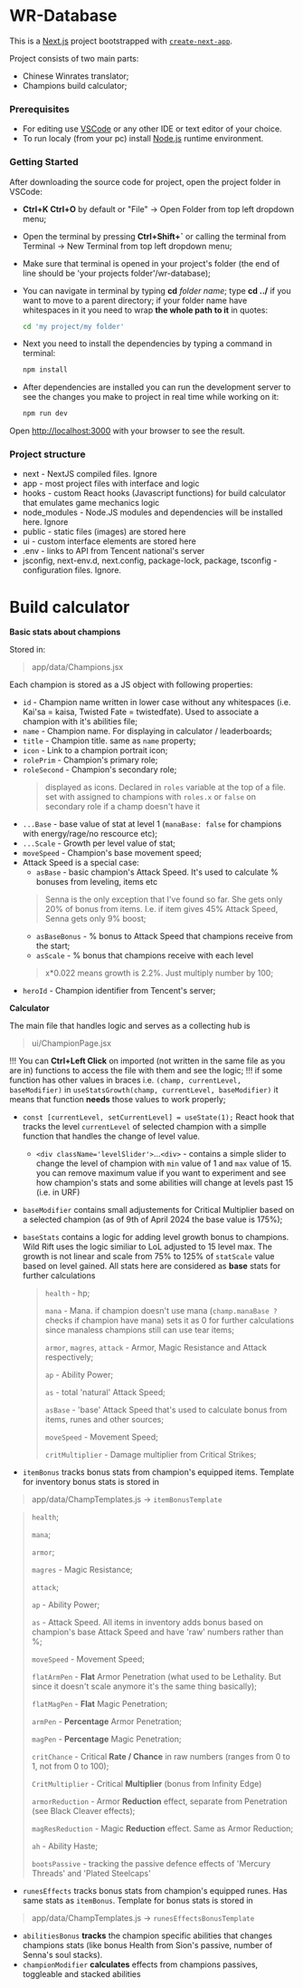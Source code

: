 # WR-Database

This is a [Next.js](https://nextjs.org/) project bootstrapped with [`create-next-app`](https://github.com/vercel/next.js/tree/canary/packages/create-next-app).

Project consists of two main parts:
- Chinese Winrates translator;
- Champions build calculator;

### Prerequisites

- For editing use [VSCode](https://code.visualstudio.com/download) or any other IDE or text editor of your choice.
- To run localy (from your pc) install [Node.js](https://nodejs.org/en) runtime environment.

### Getting Started

After downloading the source code for project, open the project folder in VSCode:

- **Ctrl+K Ctrl+O** by default or "File" -> Open Folder from top left dropdown menu;
- Open the terminal by pressing **Ctrl+Shift+`** or calling the terminal from Terminal -> New Terminal from top left dropdown menu;
- Make sure that terminal is opened in your project's folder (the end of line should be 'your projects folder'/wr-database); 
- You can navigate in terminal by typing **cd** *folder name*;
  type **cd ../** if you want to move to a parent directory;
  if your folder name have whitespaces in it you need to wrap **the whole path to it** in quotes:
  
  ```bash
  cd 'my project/my folder'
  ```

- Next you need to install the dependencies by typing a command in terminal:

  ```bash
  npm install
  ```

- After dependencies are installed you can run the development server to see the changes you make to project in real time while working on it:

  ```bash
  npm run dev
  ```

Open [http://localhost:3000](http://localhost:3000) with your browser to see the result.

### Project structure

* next - NextJS compiled files. Ignore
* app - most project files with interface and logic
* hooks - custom React hooks (Javascript functions) for build calculator that emulates game mechanics logic
* node_modules - Node.JS  modules and dependencies will be installed here. Ignore
* public - static files (images) are stored here
* ui - custom interface elements are stored here
* .env - links to API from Tencent national's server
* jsconfig, next-env.d, next.config, package-lock, package, tsconfig - configuration files. Ignore.


# Build calculator


**Basic stats about champions** 

Stored in:

> app/data/Champions.jsx

Each champion is stored as a JS object with following properties:

- `id` - Champion name written in lower case without any whitespaces (i.e. Kai'sa = kaisa, Twisted Fate = twistedfate). Used to associate a champion with it's abilities file;
- `name` - Champion name. For displaying in calculator / leaderboards;
- `title` - Champion title. same as `name` property;
- `icon` - Link to a champion portrait icon;
- `rolePrim` - Champion's primary role;
- `roleSecond` - Champion's secondary role;
  > displayed as icons. Declared in `roles` variable at the top of a file. set with assigned to champions with `roles.x` or `false` on secondary role if a champ doesn't have it
- `...Base` - base value of stat at level 1 (`manaBase: false` for champions with energy/rage/no rescource etc);
- `...Scale` - Growth per level value of stat;
- `moveSpeed` - Champion's base movement speed;
- Attack Speed is a special case:
  * `asBase` - basic champion's Attack Speed. It's used to calculate % bonuses from leveling, items etc
  > Senna is the only exception that I've found so far. She gets only 20% of bonus from items. I.e. if item gives 45% Attack Speed, Senna gets only 9% boost;
  * `asBaseBonus` - % bonus to Attack Speed that champions receive from the start;
  * `asScale` - % bonus that champions receive with each level
  > x*0.022 means growth is 2.2%. Just multiply number by 100;
- `heroId` - Champion identifier from Tencent's server;

**Calculator**

The main file that handles logic and serves as a collecting hub is

> ui/ChampionPage.jsx

!!! You can **Ctrl+Left Click** on imported (not written in the same file as you are in) functions to access the file with them and see the logic;
!!! if some function has other values in braces i.e. `(champ, currentLevel, baseModifier)` in `useStatsGrowth(champ, currentLevel, baseModifier)` it means that function **needs** those values to work properly;

- `const [currentLevel, setCurrentLevel] = useState(1);` React hook that tracks the level `currentLevel` of selected champion with a simplle function that handles the change of level value. 
  - `<div className='levelSlider'>`...`<div>` - contains a simple slider to change the level of champion with `min` value of 1 and `max` value of 15. you can remove maximum value if you want to experiment and see how champion's stats and some abilities will change at levels past 15 (i.e. in URF)
- `baseModifier` contains small adjustements for Critical Multiplier based on a selected champion (as of 9th of April 2024 the base value is 175%);
- `baseStats` contains a logic for adding level growth bonus to champions. Wild Rift uses the logic similiar to LoL adjusted to 15 level max. The growth is not linear and scale from 75% to 125% of `statScale` value based on level gained. All stats here are considered as **base** stats for further calculations
  > `health` - hp;
  >
  > `mana` - Mana. if champion doesn't use mana (`champ.manaBase ?` checks if champion have mana) sets it as 0 for further calculations since manaless champions still can use tear items;
  >
  > `armor`, `magres`, `attack` - Armor, Magic Resistance and Attack respectively;
  >
  > `ap` - Ability Power;
  >
  > `as` - total 'natural' Attack Speed;
  >
  > `asBase` - 'base' Attack Speed that's used to calculate bonus from items, runes and other sources;
  >
  > `moveSpeed` - Movement Speed;
  >
  > `critMultiplier` - Damage multiplier from Critical Strikes;

- `itemBonus` tracks bonus stats from champion's equipped items. Template for inventory bonus stats is stored in 

>app/data/ChampTemplates.js -> `itemBonusTemplate`


>`health`;
>
>`mana`;
>
>`armor`;
>
>`magres` - Magic Resistance;
>
>`attack`;
>
>`ap` - Ability Power;
>
>`as` - Attack Speed. All items in inventory adds bonus based on champion's base Attack Speed and have 'raw' numbers rather than %;
>
>`moveSpeed` - Movement Speed;
>
>`flatArmPen` - **Flat** Armor Penetration (what used to be Lethality. But since it doesn't scale anymore it's the same thing basically);
>
>`flatMagPen` - **Flat** Magic Penetration;
>
>`armPen` - **Percentage** Armor Penetration;
>
>`magPen` - **Percentage** Magic Penetration;
>
>`critChance` - Critical **Rate / Chance** in raw numbers (ranges from 0 to 1, not from 0 to 100);
>
>`CritMultiplier` - Critical **Multiplier** (bonus from Infinity Edge)
>
>`armorReduction` - Armor **Reduction** effect, separate from Penetration (see Black Cleaver effects);
>
>`magResReduction` - Magic **Reduction** effect. Same as Armor Reduction;
>
>`ah` - Ability Haste;
>
>`bootsPassive` - tracking the passive defence effects of 'Mercury Threads' and 'Plated Steelcaps'

- `runesEffects` tracks bonus stats from champion's equipped runes. Has same stats as `itemBonus`. Template for bonus stats is stored in 

>app/data/ChampTemplates.js -> `runesEffectsBonusTemplate`

- `abilitiesBonus` **tracks** the champion specific abilities that changes champions stats (like bonus Health from Sion's passive, number of Senna's soul stacks).
- `championModifier` **calculates** effects from champions passives, toggleable and stacked abilities